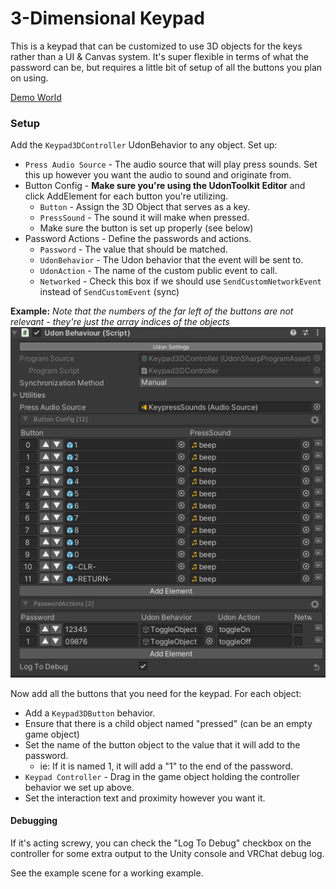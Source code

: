 # 3-Dimensional Keypad

This is a keypad that can be customized to use 3D objects for the keys rather than a UI & Canvas system.  It's super flexible in terms of what the password can be, but requires a little bit of setup of all the buttons you plan on using.

[Demo World](https://vrchat.com/home/launch?worldId=wrld_921c578e-d1df-4bad-be15-b519fc15501f&instanceId=0)  

### Setup

Add the `Keypad3DController` UdonBehavior to any object. Set up:

* `Press Audio Source` - The audio source that will play press sounds. Set this up however you want the audio to sound and originate from.
* Button Config - **Make sure you're using the UdonToolkit Editor** and click AddElement for each button you're utilizing.
  * `Button` - Assign the 3D Object that serves as a key.
  * `PressSound` - The sound it will make when pressed.
  * Make sure the button is set up properly (see below)
* Password Actions - Define the passwords and actions.
  * `Password` - The value that should be matched.
  * `UdonBehavior` - The Udon behavior that the event will be sent to.
  * `UdonAction` - The name of the custom public event to call.
  * `Networked` - Check this box if we should use `SendCustomNetworkEvent` instead of `SendCustomEvent` (sync)

**Example:** *Note that the numbers of the far left of the buttons are not relevant - they're just the array indices of the objects*
![](_demoStuff/KeyPad3DDemo.png)

Now add all the buttons that you need for the keypad.  For each object:

* Add a `Keypad3DButton` behavior.
* Ensure that there is a child object named "pressed" (can be an empty game object)
* Set the name of the button object to the value that it will add to the password.
  * ie: If it is named 1, it will add a "1" to the end of the password.
* `Keypad Controller` - Drag in the game object holding the controller behavior we set up above.
* Set the interaction text and proximity however you want it.

#### Debugging
If it's acting screwy, you can check the "Log To Debug" checkbox on the controller for some extra output to the Unity console and VRChat debug log.

See the example scene for a working example.
